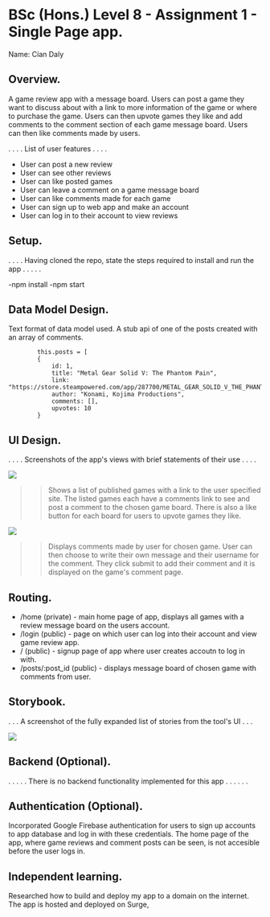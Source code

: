 # BSc (Hons.) Level 8 - Assignment 1 - Single Page app.

Name: Cían Daly

## Overview.

 A game review app with a message board. Users can post a game they want to discuss about with a link to more information of the game or where to purchase the game. Users can then upvote games they like and add comments to the comment section of each game message board. Users can then like comments made by users.

. . . . List of user features  . . . .

- User can post a new review
- User can see other reviews
- User can like posted games 
- User can leave a comment on a game message board
- User can like comments made for each game 
- User can sign up to web app and make an account
- User can log in to their account to view reviews


## Setup.

. . . . Having cloned the repo, state the steps required to install and run the app . . . . .

-npm install
-npm start



## Data Model Design.

 Text format of data model used. A stub api of one of the posts created with an array of comments.

~~~
        this.posts = [
        {
            id: 1,
            title: "Metal Gear Solid V: The Phantom Pain",
            link: "https://store.steampowered.com/app/287700/METAL_GEAR_SOLID_V_THE_PHANTOM_PAIN/",
            author: "Konami, Kojima Productions",
            comments: [],
            upvotes: 10
        }
~~~
## UI Design.

. . . . Screenshots of the app's views with brief statements of their use . . . . 

![][main]

>> Shows a list of published games with a link to the user specified site. The listed games each have a comments link to see and post a comment to the chosen game board. There is also a like button for each board for users to upvote games they like.

![][comments]

>> Displays comments made by user for chosen game. User can then choose to write their own message and their username for the comment. They click submit to add their comment and it is displayed on the game's comment page. 

## Routing.

- /home (private) - main home page of app, displays all games with a review message board on the users account.
- /login (public) - page on which user can log into their account and view game review app.
- / (public) - signup page of app where user creates accoutn to log in with.
- /posts/:post_id (public) - displays message board of chosen game with comments from user.

## Storybook.

. . . A screenshot of the fully expanded list of stories from the tool's UI . . .

![][stories]


## Backend (Optional).

. . . . . There is no backend functionality implemented for this app . . . . . .  

## Authentication (Optional).

Incorporated Google Firebase authentication for users to sign up accounts to app database and log in with these credentials.
The home page of the app, where game reviews and comment posts can be seen, is not accesible before the user logs in. 

## Independent learning.

 Researched how to build and deploy my app to a domain on the internet. The app is hosted and deployed on Surge, 


[main]: ./images/mainView.png
[comments]: ./images/commentPage.png
[detail]: ./images/detail.png
[stories]: ./images/storybook.png
